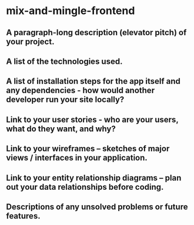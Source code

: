# mix-and-mingle-frontend

## A paragraph-long description (elevator pitch) of your project.
>

## A list of the technologies used.
>

## A list of installation steps for the app itself and any dependencies - how would another developer run your site locally?
>

## Link to your user stories - who are your users, what do they want, and why?
>

## Link to your wireframes – sketches of major views / interfaces in your application.
>

## Link to your entity relationship diagrams – plan out your data relationships before coding.
>

## Descriptions of any unsolved problems or future features.
>
